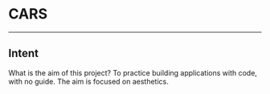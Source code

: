 # CARS

---

## Intent
What is the aim of this project? To practice building applications with code, with no guide.
The aim is focused on aesthetics.

